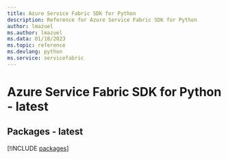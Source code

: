 ```yaml
---
title: Azure Service Fabric SDK for Python
description: Reference for Azure Service Fabric SDK for Python
author: lmazuel
ms.author: lmazuel
ms.data: 01/18/2023
ms.topic: reference
ms.devlang: python
ms.service: servicefabric
---
```

# Azure Service Fabric SDK for Python - latest
## Packages - latest
[!INCLUDE [packages](service-fabric-index.md)]